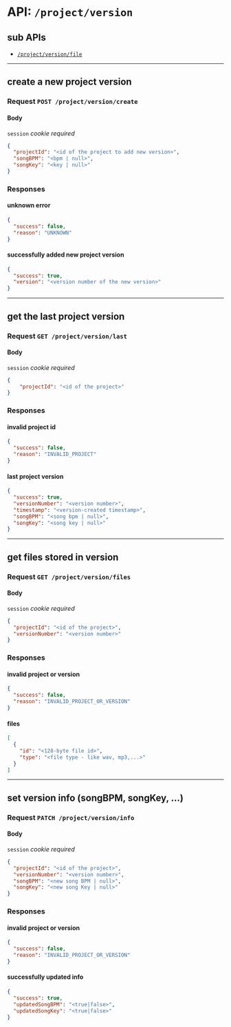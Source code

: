 # API: `/project/version`

## sub APIs

- [`/project/version/file`](file)

---
## create a new project version

### Request `POST /project/version/create`

#### Body

`session` _cookie required_

```json
{
  "projectId": "<id of the project to add new version>",
  "songBPM": "<bpm | null>",
  "songKey": "<key | null>"
}
```

### Responses

#### unknown error

```json
{
  "success": false,
  "reason": "UNKNOWN"
}
```

#### successfully added new project version

```json
{
  "success": true,
  "version": "<version number of the new version>"
}
```

---
## get the last project version

### Request `GET /project/version/last`

#### Body

`session` _cookie required_

```json
{
    "projectId": "<id of the project>"
}
```

### Responses

#### invalid project id

```json
{
  "success": false,
  "reason": "INVALID_PROJECT"
}
```

#### last project version

```json
{
  "success": true,
  "versionNumber": "<version number>",
  "timestamp": "<version-created timestamp>",
  "songBPM": "<song bpm | null>",
  "songKey": "<song key | null>"
}
```

---
## get files stored in version

### Request `GET /project/version/files`

#### Body

`session` _cookie required_

```json
{
  "projectId": "<id of the project>",
  "versionNumber": "<version number>"
}
```

### Responses

#### invalid project or version

```json
{
  "success": false,
  "reason": "INVALID_PROJECT_OR_VERSION"
}
```

#### files

```json
[
  {
    "id": "<128-byte file id>",
    "type": "<file type - like wav, mp3,...>"
  }
]
```

---
## set version info (songBPM, songKey, ...)

### Request `PATCH /project/version/info`

#### Body

`session` _cookie required_

```json
{
  "projectId": "<id of the project>",
  "versionNumber": "<version number>",
  "songBPM": "<new song BPM | null>",
  "songKey": "<new song Key | null>"
}
```

### Responses

#### invalid project or version

```json
{
  "success": false,
  "reason": "INVALID_PROJECT_OR_VERSION"
}
```

#### successfully updated info

```json
{
  "success": true,
  "updatedSongBPM": "<true|false>",
  "updatedSongKey": "<true|false>"
}
```